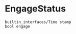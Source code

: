 # EngageStatus

<div class="highlight"><pre><code>builtin_interfaces/Time stamp
bool engage
</code></pre></div>
